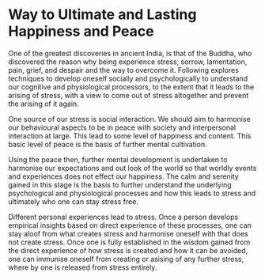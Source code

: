 # Way to Ultimate and Lasting Happiness and Peace

One of the greatest discoveries in ancient India, is that of the Buddha, who discovered the reason why being experience stress, sorrow, lamentation, pain, grief, and despair and the way to overcome it. Following explores techniques to develop oneself socially and psychologically to understand our cognitive and physiological processors, to the extent that it leads to the arising of stress, with a view to come out of stress altogether and prevent the arising of it again.

One source of our stress is social interaction. We should aim to harmonise our behavioural aspects to be in peace with society and interpersonal interaction at large. This lead to some level of happiness and content. This basic level of peace is the basis of further mental cultivation. 

Using the peace then, further mental development is undertaken to harmonise our expectations and out look of the world so that worldly events and experiences does not effect our happiness. The calm and serenity gained in this stage is the basis to further understand the underlying psychological and physiological processes and how this leads to stress and ultimately who one can stay stress free.

Different personal experiences lead to stress. Once a person develops  empirical insights based on direct experience of these processes, one can stay aloof from what creates stress and harmonise oneself with that does not create stress. Once one is fully established in the wisdom gained from the direct experience of how stress is created and how it can be avoided, one can immunise oneself from creating or asising of any further stress, where by one is released from stress entirely.


